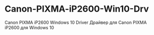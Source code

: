 # Canon-PIXMA-iP2600-Win10-Drv
Canon PIXMA iP2600 Windows 10 Driver
Драйвер для Canon PIXMA iP2600 для Windows 10
